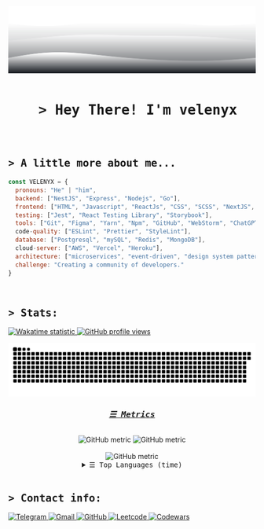 <img src=".github/assets/svg/white-waves.svg" />

<div id="user-content-toc" align="center">
  <ul>
    <summary>
    <h1 style="display: inline-block;">
    <samp>&gt; Hey There! I'm velenyx</samp>
    </h1>
    </summary>
  </ul>
</div>

<br>

<h2><samp>&gt; A little more about me...</samp></h2>

```javascript
const VELENYX = {
  pronouns: "He" | "him",
  backend: ["NestJS", "Express", "Nodejs", "Go"],
  frontend: ["HTML", "Javascript", "ReactJs", "CSS", "SCSS", "NextJS", "Redux", "Apollo", "Tailwind", "Vite", "Webpack"],
  testing: ["Jest", "React Testing Library", "Storybook"],
  tools: ["Git", "Figma", "Yarn", "Npm", "GitHub", "WebStorm", "ChatGPT", "GitHub Copilot"],
  code-quality: ["ESLint", "Prettier", "StyleLint"],
  database: ["Postgresql", "mySQL", "Redis", "MongoDB"],
  cloud-server: ["AWS", "Vercel", "Heroku"],
  architecture: ["microservices", "event-driven", "design system pattern"],
  challenge: "Creating a community of developers."
}
```

<br/>

<h2><samp>&gt; Stats:</samp></h2>

<p>
  <a href="https://wakatime.com/@velenyx">
    <img src="https://wakatime.com/badge/user/4e072e49-bef7-4700-9ee5-175e35b6103e.svg?style=social" alt="Wakatime statistic" />
  </a>
  <a href="https://github.com/velenyx">
    <img src="https://komarev.com/ghpvc/?username=velenyx&style=flat-square&color=ACACAC" alt="GitHub profile views" />
  </a>
</p>

<div align="center">
  <img src="https://raw.githubusercontent.com/Qu1nel/Qu1nel/output/github-contribution-grid-snake-dark.svg" alt="github contribution grid snake animation" />
</div>

<div align="center">
  <h3><samp><a href="https://metrics.lecoq.io/velenyx?template=classic&isocalendar=1&isocalendar.duration=full-year"><i><b>&#9776; Metrics</b></i></a></samp></h3>
  <br />
  <img height="210em" src="https://bad-apple-github-readme.vercel.app/api?show_bg=1&username=velenyx&title_color=000&line_height=27&show_icons=true&custom_title=as23f&icon_color=ff0000" alt="GitHub metric" />
  <img height="210em" src="https://github-readme-stats.vercel.app/api/top-langs/?username=velenyx&title_color=000&text_color=000&langs_count=6&layout=donut&hide=Vim+Script,Markdown&size_weight=0.6&count_weight=0.6&custom_title=Popular+languages+in+repositories" alt="GitHub metric" />
</div>
<br />
<div align="center">
  <img height="230em" src="https://github-profile-summary-cards.vercel.app/api/cards/profile-details?username=velenyx&theme=swift" alt="GitHub metric" />
</div>
<details align="center">
  <summary><samp>&#9776; Top Languages (time)</samp></summary>
  <img height="470em" src="https://github-readme-stats.vercel.app/api/wakatime?username=velenyx&layout=compact&title_color=000&icon_color=f00&custom_title=Wakatimie+(last+year)&langs_count=16&hide=Text,conf,textmate,Vim+Script,Git,Other,gitignore,gitrebase,Markdown,sh,GitIgnore+file,requirements.txt,Git+Config,gitattributes,go.mod,.env+file,editorconfig,tsql,gdscript,actionscript,ezhil,INI" />
</details>

<br/>

<h2><samp>&gt; Contact info:</samp></h2>

<p>
  <a href="https://t.me/velenyx">
    <img src="https://img.shields.io/badge/Telegram-%231DA1F2.svg?&style=for-the-badge&logo=Telegram&logoColor=black&color=white" alt="Telegram"/>
  </a>
  <a href="mailto:dmitriysivritkin@gmail.com">
    <img src="https://img.shields.io/badge/-Gmail-%230077B5.svg?&style=for-the-badge&logo=Gmail&logoColor=black&color=white" alt="Gmail"/>
  </a>
  <a href="https://github.com/velenyx">
    <img src="https://img.shields.io/badge/GitHub-%23E4405F.svg?&style=for-the-badge&logo=GitHub&logoColor=black&color=white" alt="GitHub"/>
  </a>
  <a href="https://leetcode.com/velenyx">
    <img src="https://img.shields.io/badge/-LeetCode-FFA116?style=for-the-badge&logo=LeetCode&logoColor=black&color=white" alt="Leetcode"/>
  </a>
  <a href="https://www.codewars.com/users/velenyx">
    <img src="https://img.shields.io/badge/Codewars-%2312100E.svg?&style=for-the-badge&logo=Codewars&logoColor=black&color=white" alt="Codewars"/>
  </a>
</p>
